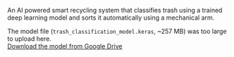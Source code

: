 An AI powered smart recycling system that classifies trash using a trained deep learning model and sorts it automatically using a mechanical arm.

The model file (`trash_classification_model.keras`, ~257 MB) was too large to upload here.  
[Download the model from Google Drive](https://drive.google.com/file/d/1OTt8oAZ-xLrNROCjGGnfqDHVIh5P4p7T/view?usp=drive_link)